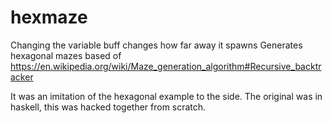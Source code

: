 # hexmaze

Changing the variable buff changes how far away it spawns
Generates hexagonal mazes based of https://en.wikipedia.org/wiki/Maze_generation_algorithm#Recursive_backtracker

It was an imitation of the hexagonal example to the side.  The original was in haskell, this was hacked together from scratch.

